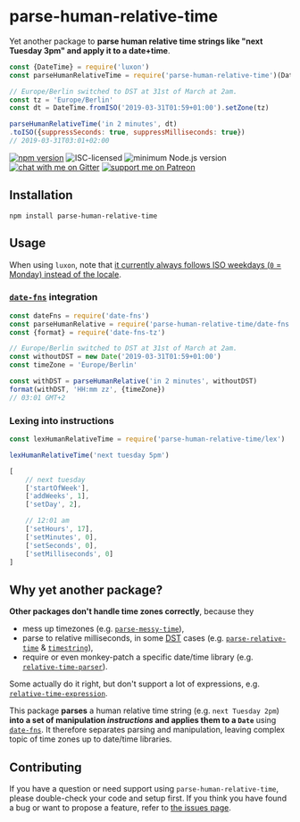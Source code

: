 # parse-human-relative-time

Yet another package to **parse human relative time strings like "next Tuesday 3pm" and apply it to a date+time**.

```js
const {DateTime} = require('luxon')
const parseHumanRelativeTime = require('parse-human-relative-time')(DateTime)

// Europe/Berlin switched to DST at 31st of March at 2am.
const tz = 'Europe/Berlin'
const dt = DateTime.fromISO('2019-03-31T01:59+01:00').setZone(tz)

parseHumanRelativeTime('in 2 minutes', dt)
.toISO({suppressSeconds: true, suppressMilliseconds: true})
// 2019-03-31T03:01+02:00
```

[![npm version](https://img.shields.io/npm/v/parse-human-relative-time.svg)](https://www.npmjs.com/package/parse-human-relative-time)
![ISC-licensed](https://img.shields.io/github/license/derhuerst/parse-human-relative-time.svg)
![minimum Node.js version](https://img.shields.io/node/v/parse-human-relative-time.svg)
[![chat with me on Gitter](https://img.shields.io/badge/chat%20with%20me-on%20gitter-512e92.svg)](https://gitter.im/derhuerst)
[![support me on Patreon](https://img.shields.io/badge/support%20me-on%20patreon-fa7664.svg)](https://patreon.com/derhuerst)


## Installation

```shell
npm install parse-human-relative-time
```


## Usage

When using `luxon`, note that [it currently always follows ISO weekdays (`0` = Monday) instead of the locale](https://github.com/moment/luxon/issues/373).

### [`date-fns`](https://date-fns.org) integration

```js
const dateFns = require('date-fns')
const parseHumanRelative = require('parse-human-relative-time/date-fns')(dateFns)
const {format} = require('date-fns-tz')

// Europe/Berlin switched to DST at 31st of March at 2am.
const withoutDST = new Date('2019-03-31T01:59+01:00')
const timeZone = 'Europe/Berlin'

const withDST = parseHumanRelative('in 2 minutes', withoutDST)
format(withDST, 'HH:mm zz', {timeZone})
// 03:01 GMT+2
````

### Lexing into instructions

```js
const lexHumanRelativeTime = require('parse-human-relative-time/lex')

lexHumanRelativeTime('next tuesday 5pm')
```

```js
[
	// next tuesday
	['startOfWeek'],
	['addWeeks', 1],
	['setDay', 2],

	// 12:01 am
	['setHours', 17],
	['setMinutes', 0],
	['setSeconds', 0],
	['setMilliseconds', 0]
]
```


## Why yet another package?

**Other packages don't handle time zones correctly**, because they

- mess up timezones (e.g. [`parse-messy-time`](https://github.com/substack/parse-messy-time)),
- parse to relative milliseconds, in some [DST](https://en.wikipedia.org/wiki/Daylight_saving_time) cases (e.g. [`parse-relative-time`](https://github.com/fczbkk/parse-relative-time) & [`timestring`](https://github.com/mike182uk/timestring)),
- require or even monkey-patch a specific date/time library (e.g. [`relative-time-parser`](https://github.com/cmaurer/relative.time.parser)).

Some actually do it right, but don't support a lot of expressions, e.g. [`relative-time-expression`](https://github.com/Frezc/relative-time-expression).

This package **parses** a human relative time string (e.g. `next Tuesday 2pm`) **into a set of manipulation *instructions* and applies them to a `Date`** using [`date-fns`](https://date-fns.org). It therefore separates parsing and manipulation, leaving complex topic of time zones up to date/time libraries.


## Contributing

If you have a question or need support using `parse-human-relative-time`, please double-check your code and setup first. If you think you have found a bug or want to propose a feature, refer to [the issues page](https://github.com/derhuerst/parse-human-relative-time/issues).
